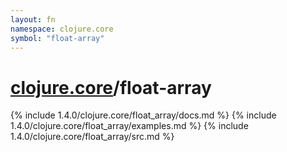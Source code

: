 ```yaml
---
layout: fn
namespace: clojure.core
symbol: "float-array"
---
```


# [clojure.core](../)/float-array

{% include 1.4.0/clojure.core/float_array/docs.md %}
{% include 1.4.0/clojure.core/float_array/examples.md %}
{% include 1.4.0/clojure.core/float_array/src.md %}

